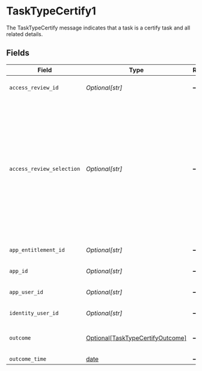 # TaskTypeCertify1

The TaskTypeCertify message indicates that a task is a certify task and all related details.


## Fields

| Field                                                                                                                                                                               | Type                                                                                                                                                                                | Required                                                                                                                                                                            | Description                                                                                                                                                                         |
| ----------------------------------------------------------------------------------------------------------------------------------------------------------------------------------- | ----------------------------------------------------------------------------------------------------------------------------------------------------------------------------------- | ----------------------------------------------------------------------------------------------------------------------------------------------------------------------------------- | ----------------------------------------------------------------------------------------------------------------------------------------------------------------------------------- |
| `access_review_id`                                                                                                                                                                  | *Optional[str]*                                                                                                                                                                     | :heavy_minus_sign:                                                                                                                                                                  | The ID of the access review.                                                                                                                                                        |
| `access_review_selection`                                                                                                                                                           | *Optional[str]*                                                                                                                                                                     | :heavy_minus_sign:                                                                                                                                                                  | The ID of the specific access review object that owns this certify task. This is also set on a revoke task if the revoke task is created from the denied outcome of a certify task. |
| `app_entitlement_id`                                                                                                                                                                | *Optional[str]*                                                                                                                                                                     | :heavy_minus_sign:                                                                                                                                                                  | The ID of the app entitlement.                                                                                                                                                      |
| `app_id`                                                                                                                                                                            | *Optional[str]*                                                                                                                                                                     | :heavy_minus_sign:                                                                                                                                                                  | The ID of the app.                                                                                                                                                                  |
| `app_user_id`                                                                                                                                                                       | *Optional[str]*                                                                                                                                                                     | :heavy_minus_sign:                                                                                                                                                                  | The ID of the app user.                                                                                                                                                             |
| `identity_user_id`                                                                                                                                                                  | *Optional[str]*                                                                                                                                                                     | :heavy_minus_sign:                                                                                                                                                                  | The ID of the user.                                                                                                                                                                 |
| `outcome`                                                                                                                                                                           | [Optional[TaskTypeCertifyOutcome]](../../models/shared/tasktypecertifyoutcome.md)                                                                                                   | :heavy_minus_sign:                                                                                                                                                                  | The outcome of the certification.                                                                                                                                                   |
| `outcome_time`                                                                                                                                                                      | [date](https://docs.python.org/3/library/datetime.html#date-objects)                                                                                                                | :heavy_minus_sign:                                                                                                                                                                  | N/A                                                                                                                                                                                 |